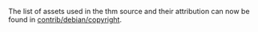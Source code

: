 The list of assets used in the thm source and their attribution can now be found in [contrib/debian/copyright](../contrib/debian/copyright).
